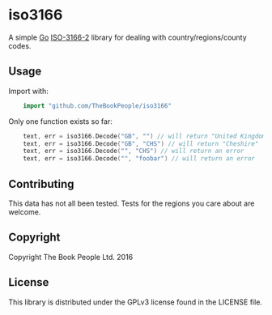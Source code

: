 iso3166
=======

A simple [Go](https://golang.org) [ISO-3166-2](https://en.wikipedia.org/wiki/ISO_3166-2) library for dealing with country/regions/county codes.

Usage
-----

Import with:

```go
    import "github.com/TheBookPeople/iso3166"
```

Only one function exists so far:

```go
    text, err = iso3166.Decode("GB", "") // will return "United Kingdom"
    text, err = iso3166.Decode("GB", "CHS") // will return "Cheshire"
    text, err = iso3166.Decode("", "CHS") // will return an error
    text, err = iso3166.Decode("", "foobar") // will return an error
```

Contributing
------------

This data has not all been tested. Tests for the regions you care about are welcome.

Copyright
---------
Copyright The Book People Ltd. 2016

License
-------
This library is distributed under the GPLv3 license found in the LICENSE file.
